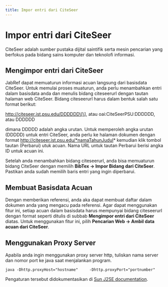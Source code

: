 ```yaml
---
title: Impor entri dari CiteSeer
---
```


# Impor entri dari CiteSeer

CiteSeer adalah sumber pustaka dijital saintifik serta mesin pencarian yang berfokus pada bidang sains komputer dan teknolofi informasi.

## Mengimpor entri dari CiteSeer

JabRef dapat memuaturun informasi acuan langsung dari basisdata CiteSeer. Untuk memulai proses muaturun, anda perlu menambahkan entri dalam basisdata anda dan menulis bidang citeseerurl dengan tautan halaman web CiteSeer. Bidang citeseerurl harus dalam bentuk salah satu format berikut:

http://citeseer.ist.psu.edu/DDDDDD\[\], atau
oai:CiteSeerPSU:DDDDDD, atau
DDDDDD

dimana DDDDD adalah angka urutan. Untuk memperoleh angka urutan (DDDDD) untuk entri CiteSeer, anda perlu ke halaman dokumen dengan format http://citeseer.ist.psu.edu/*namaTahunJudul* kemudian klik tombol tautan (Perbarui) utuk acuan. Nama URL untuk tautan Perbarui berisi angka ID untuk acuan ini.

Setelah anda menambahkan bidang citeseerurl, anda bisa memuaturun bidang CiteSeer dengan memilih **BibTex → Impor Bidang dari CiteSeer**. Pastikan anda sudah memilih baris entri yang ingin diperbarui.

## Membuat Basisdata Acuan

Dengan memberikan referensi, anda aka dapat membuat daftar dalam dokumen anda yang mengacu pada referensi. Agar dapat menggunakan fitur ini, setiap acuan dalam basisdata harus mempunyai bidang citeseerurl dengan format seperti ditulis di subbab **Mengimpor entri dari CiteSeer** diatas. Untuk menggunakan fitur ini, pilih **Pencarian Web → Ambil data acuan dari CiteSeer**.

## Menggunakan Proxy Server

Apabila anda ingin menggunakan proxy server http, tuliskan nama server dan nomor port ke java saat menjalankan program.

`java -Dhttp.proxyHost="hostname"     -Dhttp.proxyPort="portnumber"`

Pengaturan tersebut didokumentasikan di [Sun J2SE documentation](http://java.sun.com/j2se/1.4.2/docs/guide/net/properties).
